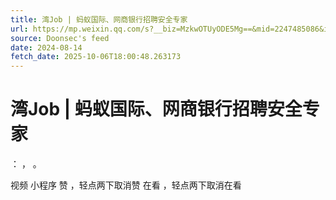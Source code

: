 ```yaml
---
title: 湾Job | 蚂蚁国际、网商银行招聘安全专家
url: https://mp.weixin.qq.com/s?__biz=MzkwOTUyODE5Mg==&mid=2247485086&idx=1&sn=6dff517b43d838481994869e5696768c
source: Doonsec's feed
date: 2024-08-14
fetch_date: 2025-10-06T18:00:48.263173
---
```


# 湾Job | 蚂蚁国际、网商银行招聘安全专家

：
，
。

视频
小程序
赞
，轻点两下取消赞
在看
，轻点两下取消在看
